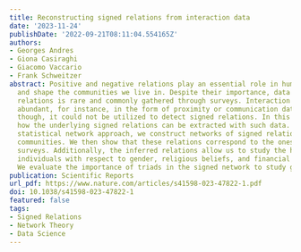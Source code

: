 ```yaml
---
title: Reconstructing signed relations from interaction data
date: '2023-11-24'
publishDate: '2022-09-21T08:11:04.554165Z'
authors:
- Georges Andres
- Giona Casiraghi
- Giacomo Vaccario
- Frank Schweitzer
abstract: Positive and negative relations play an essential role in human behavior
  and shape the communities we live in. Despite their importance, data about signed
  relations is rare and commonly gathered through surveys. Interaction data is more
  abundant, for instance, in the form of proximity or communication data. So far,
  though, it could not be utilized to detect signed relations. In this paper, we show
  how the underlying signed relations can be extracted with such data. Employing a
  statistical network approach, we construct networks of signed relations in four
  communities. We then show that these relations correspond to the ones reported in
  surveys. Additionally, the inferred relations allow us to study the homophily of
  individuals with respect to gender, religious beliefs, and financial backgrounds.
  We evaluate the importance of triads in the signed network to study group cohesion.
publication: Scientific Reports
url_pdf: https://www.nature.com/articles/s41598-023-47822-1.pdf
doi: 10.1038/s41598-023-47822-1
featured: false
tags:
- Signed Relations
- Network Theory
- Data Science
---
```

